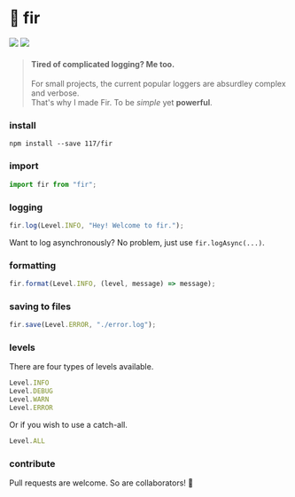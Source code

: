 # 🌲 fir

![](https://badgen.net/codeclimate/loc/117/fir?color=055ff3)
![](https://badgen.net/badge/code%20style/prettier/ff51bc)

> #### Tired of complicated logging? Me too.
>
> For small projects, the current popular loggers are absurdley complex and verbose.  
> That's why I made Fir. To be *simple* yet **powerful**.

### install

`npm install --save 117/fir`

### import

```js
import fir from "fir";
```

### logging

```js
fir.log(Level.INFO, "Hey! Welcome to fir.");
```

Want to log asynchronously? No problem, just use `fir.logAsync(...)`.

### formatting

```js
fir.format(Level.INFO, (level, message) => message);
```

### saving to files

```js
fir.save(Level.ERROR, "./error.log");
```

### levels

There are four types of levels available.  

```js
Level.INFO
Level.DEBUG
Level.WARN
Level.ERROR
```
Or if you wish to use a catch-all.

```js
Level.ALL
```

### contribute

Pull requests are welcome. So are collaborators! 🥳
